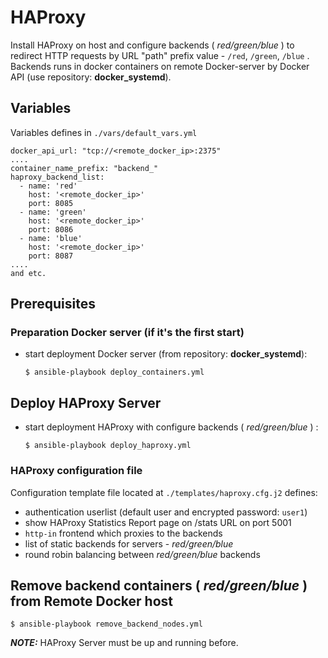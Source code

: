 ﻿
# HAProxy
Install HAProxy on host and configure backends ( *red/green/blue* ) to redirect HTTP requests by URL "path" prefix value - `/red`, `/green`, `/blue` .
Backends runs in docker containers on remote Docker-server by Docker API (use repository: **docker_systemd**).

## Variables
Variables defines in `./vars/default_vars.yml`

    docker_api_url: "tcp://<remote_docker_ip>:2375"
    ....
    container_name_prefix: "backend_"
    haproxy_backend_list:
      - name: 'red'
        host: '<remote_docker_ip>'
        port: 8085
      - name: 'green'
        host: '<remote_docker_ip>'
        port: 8086
      - name: 'blue'
        host: '<remote_docker_ip>'
        port: 8087    
    ....
    and etc.

## Prerequisites
### Preparation Docker server (if it's the first start)
- start deployment Docker server (from repository: **docker_systemd**): 

      $ ansible-playbook deploy_containers.yml

## Deploy HAProxy Server
- start deployment HAProxy with configure backends ( *red/green/blue* ) : 

      $ ansible-playbook deploy_haproxy.yml

### HAProxy configuration file
Configuration template file located at `./templates/haproxy.cfg.j2` defines:

+ authentication userlist (default user and encrypted password: `user1`)
+ show HAProxy Statistics Report page on /stats URL on port 5001
+ `http-in` frontend which proxies to the backends
+ list of static backends for servers - *red/green/blue*
+ round robin balancing between *red/green/blue* backends  


## Remove backend containers ( *red/green/blue* ) from Remote Docker host

    $ ansible-playbook remove_backend_nodes.yml

***NOTE:*** HAProxy Server must be up and running before. 

